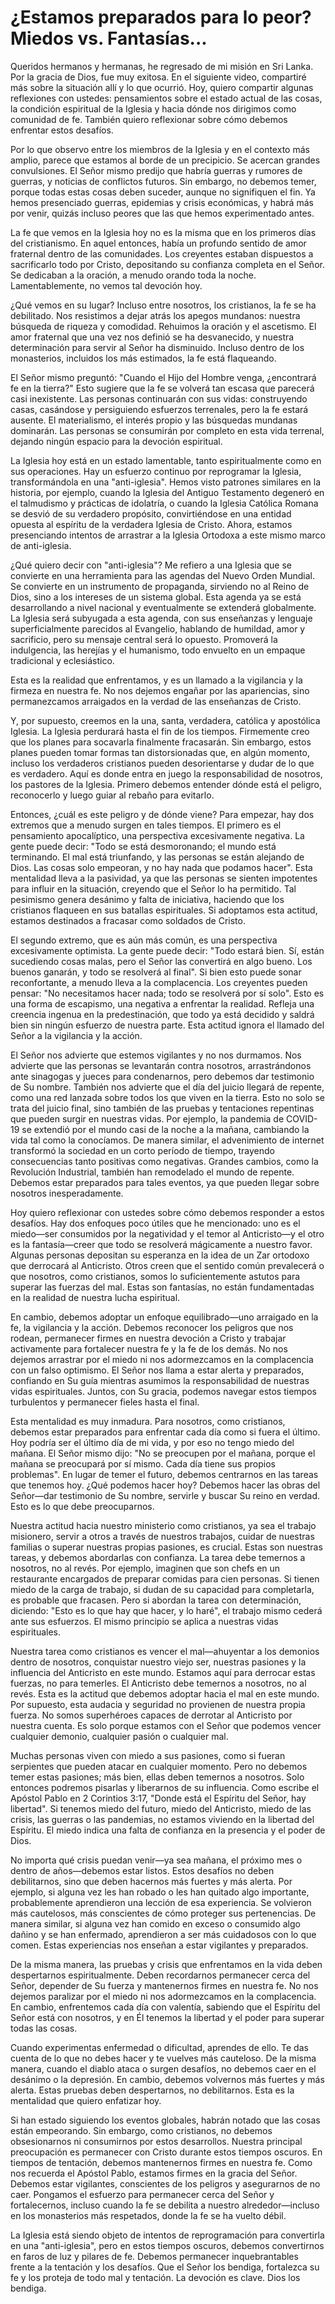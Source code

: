# ¿Estamos preparados para lo peor? Miedos vs. Fantasías...  

Queridos hermanos y hermanas, he regresado de mi misión en Sri Lanka. Por la gracia de Dios, fue muy exitosa. En el siguiente video, compartiré más sobre la situación allí y lo que ocurrió. Hoy, quiero compartir algunas reflexiones con ustedes: pensamientos sobre el estado actual de las cosas, la condición espiritual de la Iglesia y hacia dónde nos dirigimos como comunidad de fe. También quiero reflexionar sobre cómo debemos enfrentar estos desafíos.

Por lo que observo entre los miembros de la Iglesia y en el contexto más amplio, parece que estamos al borde de un precipicio. Se acercan grandes convulsiones. El Señor mismo predijo que habría guerras y rumores de guerras, y noticias de conflictos futuros. Sin embargo, no debemos temer, porque todas estas cosas deben suceder, aunque no signifiquen el fin. Ya hemos presenciado guerras, epidemias y crisis económicas, y habrá más por venir, quizás incluso peores que las que hemos experimentado antes.

La fe que vemos en la Iglesia hoy no es la misma que en los primeros días del cristianismo. En aquel entonces, había un profundo sentido de amor fraternal dentro de las comunidades. Los creyentes estaban dispuestos a sacrificarlo todo por Cristo, depositando su confianza completa en el Señor. Se dedicaban a la oración, a menudo orando toda la noche. Lamentablemente, no vemos tal devoción hoy.

¿Qué vemos en su lugar? Incluso entre nosotros, los cristianos, la fe se ha debilitado. Nos resistimos a dejar atrás los apegos mundanos: nuestra búsqueda de riqueza y comodidad. Rehuimos la oración y el ascetismo. El amor fraternal que una vez nos definió se ha desvanecido, y nuestra determinación para servir al Señor ha disminuido. Incluso dentro de los monasterios, incluidos los más estimados, la fe está flaqueando.

El Señor mismo preguntó: "Cuando el Hijo del Hombre venga, ¿encontrará fe en la tierra?" Esto sugiere que la fe se volverá tan escasa que parecerá casi inexistente. Las personas continuarán con sus vidas: construyendo casas, casándose y persiguiendo esfuerzos terrenales, pero la fe estará ausente. El materialismo, el interés propio y las búsquedas mundanas dominarán. Las personas se consumirán por completo en esta vida terrenal, dejando ningún espacio para la devoción espiritual.

La Iglesia hoy está en un estado lamentable, tanto espiritualmente como en sus operaciones. Hay un esfuerzo continuo por reprogramar la Iglesia, transformándola en una "anti-iglesia". Hemos visto patrones similares en la historia, por ejemplo, cuando la Iglesia del Antiguo Testamento degeneró en el talmudismo y prácticas de idolatría, o cuando la Iglesia Católica Romana se desvió de su verdadero propósito, convirtiéndose en una entidad opuesta al espíritu de la verdadera Iglesia de Cristo. Ahora, estamos presenciando intentos de arrastrar a la Iglesia Ortodoxa a este mismo marco de anti-iglesia.

¿Qué quiero decir con "anti-iglesia"? Me refiero a una Iglesia que se convierte en una herramienta para las agendas del Nuevo Orden Mundial. Se convierte en un instrumento de propaganda, sirviendo no al Reino de Dios, sino a los intereses de un sistema global. Esta agenda ya se está desarrollando a nivel nacional y eventualmente se extenderá globalmente. La Iglesia será subyugada a esta agenda, con sus enseñanzas y lenguaje superficialmente parecidos al Evangelio, hablando de humildad, amor y sacrificio, pero su mensaje central será lo opuesto. Promoverá la indulgencia, las herejías y el humanismo, todo envuelto en un empaque tradicional y eclesiástico.

Esta es la realidad que enfrentamos, y es un llamado a la vigilancia y la firmeza en nuestra fe. No nos dejemos engañar por las apariencias, sino permanezcamos arraigados en la verdad de las enseñanzas de Cristo.

Y, por supuesto, creemos en la una, santa, verdadera, católica y apostólica Iglesia. La Iglesia perdurará hasta el fin de los tiempos. Firmemente creo que los planes para socavarla finalmente fracasarán. Sin embargo, estos planes pueden tomar formas tan distorsionadas que, en algún momento, incluso los verdaderos cristianos pueden desorientarse y dudar de lo que es verdadero. Aquí es donde entra en juego la responsabilidad de nosotros, los pastores de la Iglesia. Primero debemos entender dónde está el peligro, reconocerlo y luego guiar al rebaño para evitarlo.

Entonces, ¿cuál es este peligro y de dónde viene? Para empezar, hay dos extremos que a menudo surgen en tales tiempos. El primero es el pensamiento apocalíptico, una perspectiva excesivamente negativa. La gente puede decir: "Todo se está desmoronando; el mundo está terminando. El mal está triunfando, y las personas se están alejando de Dios. Las cosas solo empeoran, y no hay nada que podamos hacer". Esta mentalidad lleva a la pasividad, ya que las personas se sienten impotentes para influir en la situación, creyendo que el Señor lo ha permitido. Tal pesimismo genera desánimo y falta de iniciativa, haciendo que los cristianos flaqueen en sus batallas espirituales. Si adoptamos esta actitud, estamos destinados a fracasar como soldados de Cristo.

El segundo extremo, que es aún más común, es una perspectiva excesivamente optimista. La gente puede decir: "Todo estará bien. Sí, están sucediendo cosas malas, pero el Señor las convertirá en algo bueno. Los buenos ganarán, y todo se resolverá al final". Si bien esto puede sonar reconfortante, a menudo lleva a la complacencia. Los creyentes pueden pensar: "No necesitamos hacer nada; todo se resolverá por sí solo". Esto es una forma de escapismo, una negativa a enfrentar la realidad. Refleja una creencia ingenua en la predestinación, que todo ya está decidido y saldrá bien sin ningún esfuerzo de nuestra parte. Esta actitud ignora el llamado del Señor a la vigilancia y la acción.

El Señor nos advierte que estemos vigilantes y no nos durmamos. Nos advierte que las personas se levantarán contra nosotros, arrastrándonos ante sinagogas y jueces para condenarnos, pero debemos dar testimonio de Su nombre. También nos advierte que el día del juicio llegará de repente, como una red lanzada sobre todos los que viven en la tierra. Esto no solo se trata del juicio final, sino también de las pruebas y tentaciones repentinas que pueden surgir en nuestras vidas. Por ejemplo, la pandemia de COVID-19 se extendió por el mundo casi de la noche a la mañana, cambiando la vida tal como la conocíamos. De manera similar, el advenimiento de internet transformó la sociedad en un corto período de tiempo, trayendo consecuencias tanto positivas como negativas. Grandes cambios, como la Revolución Industrial, también han remodelado el mundo de repente. Debemos estar preparados para tales eventos, ya que pueden llegar sobre nosotros inesperadamente.

Hoy quiero reflexionar con ustedes sobre cómo debemos responder a estos desafíos. Hay dos enfoques poco útiles que he mencionado: uno es el miedo—ser consumidos por la negatividad y el temor al Anticristo—y el otro es la fantasía—creer que todo se resolverá mágicamente a nuestro favor. Algunas personas depositan su esperanza en la idea de un Zar ortodoxo que derrocará al Anticristo. Otros creen que el sentido común prevalecerá o que nosotros, como cristianos, somos lo suficientemente astutos para superar las fuerzas del mal. Estas son fantasías, no están fundamentadas en la realidad de nuestra lucha espiritual.

En cambio, debemos adoptar un enfoque equilibrado—uno arraigado en la fe, la vigilancia y la acción. Debemos reconocer los peligros que nos rodean, permanecer firmes en nuestra devoción a Cristo y trabajar activamente para fortalecer nuestra fe y la fe de los demás. No nos dejemos arrastrar por el miedo ni nos adormezcamos en la complacencia con un falso optimismo. El Señor nos llama a estar alerta y preparados, confiando en Su guía mientras asumimos la responsabilidad de nuestras vidas espirituales. Juntos, con Su gracia, podemos navegar estos tiempos turbulentos y permanecer fieles hasta el final.

Esta mentalidad es muy inmadura. Para nosotros, como cristianos, debemos estar preparados para enfrentar cada día como si fuera el último. Hoy podría ser el último día de mi vida, y por eso no tengo miedo del mañana. El Señor mismo dijo: "No se preocupen por el mañana, porque el mañana se preocupará por sí mismo. Cada día tiene sus propios problemas". En lugar de temer el futuro, debemos centrarnos en las tareas que tenemos hoy. ¿Qué podemos hacer hoy? Debemos hacer las obras del Señor—dar testimonio de Su nombre, servirle y buscar Su reino en verdad. Esto es lo que debe preocuparnos.

Nuestra actitud hacia nuestro ministerio como cristianos, ya sea el trabajo misionero, servir a otros a través de nuestros trabajos, cuidar de nuestras familias o superar nuestras propias pasiones, es crucial. Estas son nuestras tareas, y debemos abordarlas con confianza. La tarea debe temernos a nosotros, no al revés. Por ejemplo, imaginen que son chefs en un restaurante encargados de preparar comidas para cien personas. Si tienen miedo de la carga de trabajo, si dudan de su capacidad para completarla, es probable que fracasen. Pero si abordan la tarea con determinación, diciendo: "Esto es lo que hay que hacer, y lo haré", el trabajo mismo cederá ante sus esfuerzos. El mismo principio se aplica a nuestras vidas espirituales.

Nuestra tarea como cristianos es vencer el mal—ahuyentar a los demonios dentro de nosotros, conquistar nuestro viejo ser, nuestras pasiones y la influencia del Anticristo en este mundo. Estamos aquí para derrocar estas fuerzas, no para temerles. El Anticristo debe temernos a nosotros, no al revés. Esta es la actitud que debemos adoptar hacia el mal en este mundo. Por supuesto, esta audacia y seguridad no provienen de nuestra propia fuerza. No somos superhéroes capaces de derrotar al Anticristo por nuestra cuenta. Es solo porque estamos con el Señor que podemos vencer cualquier demonio, cualquier pasión o cualquier mal.

Muchas personas viven con miedo a sus pasiones, como si fueran serpientes que pueden atacar en cualquier momento. Pero no debemos temer estas pasiones; más bien, ellas deben temernos a nosotros. Solo entonces podremos pisarlas y liberarnos de su influencia. Como escribe el Apóstol Pablo en 2 Corintios 3:17, "Donde está el Espíritu del Señor, hay libertad". Si tenemos miedo del futuro, miedo del Anticristo, miedo de las crisis, las guerras o las pandemias, no estamos viviendo en la libertad del Espíritu. El miedo indica una falta de confianza en la presencia y el poder de Dios.

No importa qué crisis puedan venir—ya sea mañana, el próximo mes o dentro de años—debemos estar listos. Estos desafíos no deben debilitarnos, sino que deben hacernos más fuertes y más alerta. Por ejemplo, si alguna vez les han robado o les han quitado algo importante, probablemente aprendieron una lección de esa experiencia. Se volvieron más cautelosos, más conscientes de cómo proteger sus pertenencias. De manera similar, si alguna vez han comido en exceso o consumido algo dañino y se han enfermado, aprendieron a ser más cuidadosos con lo que comen. Estas experiencias nos enseñan a estar vigilantes y preparados.

De la misma manera, las pruebas y crisis que enfrentamos en la vida deben despertarnos espiritualmente. Deben recordarnos permanecer cerca del Señor, depender de Su fuerza y mantenernos firmes en nuestra fe. No nos dejemos paralizar por el miedo ni nos adormezcamos en la complacencia. En cambio, enfrentemos cada día con valentía, sabiendo que el Espíritu del Señor está con nosotros, y en Él tenemos la libertad y el poder para superar todas las cosas.

Cuando experimentas enfermedad o dificultad, aprendes de ello. Te das cuenta de lo que no debes hacer y te vuelves más cauteloso. De la misma manera, cuando el diablo ataca o surgen desafíos, no debemos caer en el desánimo o la depresión. En cambio, debemos volvernos más fuertes y más alerta. Estas pruebas deben despertarnos, no debilitarnos. Esta es la mentalidad que quiero enfatizar hoy.

Si han estado siguiendo los eventos globales, habrán notado que las cosas están empeorando. Sin embargo, como cristianos, no debemos obsesionarnos ni consumirnos por estos desarrollos. Nuestra principal preocupación es permanecer con Cristo durante estos tiempos oscuros. En tiempos de tentación, debemos mantenernos firmes en nuestra fe. Como nos recuerda el Apóstol Pablo, estamos firmes en la gracia del Señor. Debemos estar vigilantes, conscientes de los peligros y asegurarnos de no caer. Pongamos el esfuerzo para permanecer cerca del Señor y fortalecernos, incluso cuando la fe se debilita a nuestro alrededor—incluso en los monasterios más respetados, donde la fe se ha vuelto débil.

La Iglesia está siendo objeto de intentos de reprogramación para convertirla en una "anti-iglesia", pero en estos tiempos oscuros, debemos convertirnos en faros de luz y pilares de fe. Debemos permanecer inquebrantables frente a la tentación y los desafíos. Que el Señor los bendiga, fortalezca su fe y los proteja de todo mal y tentación. La devoción es clave. Dios los bendiga.

